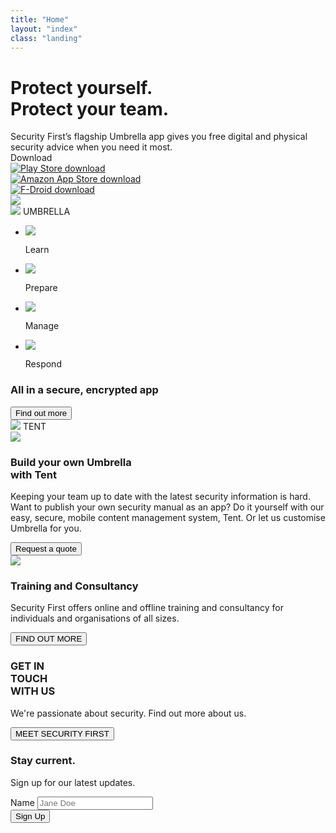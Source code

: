 ```yaml
---
title: "Home"
layout: "index"
class: "landing"
---
```

<div class="intro">
  <div class="container">
    <div class="row">
      <div class="col-lg-6 col-md-12">
        <div class="d-none d-lg-block spacer-top100"></div>
        <h1 class="">Protect yourself.<br>Protect your team.</h1>
        <div class="home-description">Security First’s flagship Umbrella app gives you free digital and physical security advice when you need it most.</div>		
        <div class="stores">
          <div class="spacer-top30 download">Download</div>
          <div class="row">
            <div class="mr-auto">
              <a target="_blank" href="https://play.google.com/store/apps/details?id=org.secfirst.umbrella">
                <img src="/imgs/download-playstore.png" alt="Play Store download" title="Download from Play Store" />
              </a>
            </div>
            <div class="mr-auto">
              <a target="_blank" href="https://www.amazon.com/Security-First-Umbrella-made-easy/dp/B01AKN9M1Y">
                <img src="/imgs/download-amazon.png" alt="Amazon App Store download" title="Download from Amazon App Store" />
              </a>
            </div>
            <div class="m-0">
              <a target="_blank" href="https://secfirst.org/fdroid/repo/?fingerprint=39EB57052F8D684514176819D1645F6A0A7BD943DBC31AB101949006AC0BC228">
                <img src="/imgs/download-fdroid.png" alt="F-Droid download" title="Download from F-Droid" />
              </a>
            </div>
          </div>
        </div>
      </div>
    </div>
  </div>
    <img class="d-none d-lg-block hero-app" src="/imgs/hero-app.png"/>
</div>

<div id="umbrella" class="container background-white">
  <div class="row spacer-top150">
    <div class="col-12 app-name">
      <img src="/imgs/umbrella-logo.png"/>
      <span>UMBRELLA</span>
    </div>
  </div>
  <ul class="spacer-top70 list-inline text-center">
    <li class="list-inline-item">
      <img src="/imgs/learn.png"/>
      <p class="data">Learn</p>
    </li>
    <li class="list-inline-item">
      <img src="/imgs/prepare.png"/>
      <p class="data">Prepare</p>
    </li>
    <li class="list-inline-item">
      <img src="/imgs/manage.png"/>
      <p class="data">Manage</p>
    </li>
    <li class="list-inline-item">
      <img src="/imgs/respond.png"/>
      <p class="data">Respond</p>
    </li>
  </ul>
  <div class="row">
    <div class="col-9 center mx-auto spacer-top30 spacer-bottom30">
      <h3 class="center">All in a secure, encrypted app</h3>
      <a href="./umbrella/" ><button type="button" class="btn btn-primary btn-spaced">Find out more</button></a>
    </div>
  </div>
</div>
<div id="tent" class="container background-white">
  <div class="row spacer-top150">
    <div class="col-12 app-name">
      <img src="/imgs/tent-logo.png"/>
      <span>TENT</span>
    </div>
  </div>
  <div class="row spacer-bottom30 spacer-top30">
    <div class="col-lg-6 spacer-top30">
      <img src="/imgs/tent-sketch.png"/>
    </div>
    <div class="col-lg-6">
      <h3 class="spacer-top30">Build your own Umbrella<br> with Tent</h3>
      <p>Keeping your team up to date with the latest security information is hard. Want to publish your own security
        manual as an app? Do it yourself with our easy, secure, mobile content management system, Tent. Or let us
      customise Umbrella for you.</p>
      <a href="./tent/" ><button type="button" class="btn btn-primary btn-spaced">Request a quote</button></a>
    </div>
  </div>
</div>

<div class="yellow-before">
  <img src="/imgs/yellow-back.png"/>
</div>
<div id="training" class="yellow">
  <div class="container text-center">
    <div class="row">
      <div class="col-6 offset-3">
        <h3>Training and Consultancy</h3>
        <p>Security First offers online and offline training and consultancy for individuals and organisations of all sizes.</p>
        <button type="button" class="btn btn-primary btn-spaced">FIND OUT MORE</button>
      </div>
    </div>
  </div>
</div>
<div id="contact" class="container background-white">
  <div class="row spacer-top150 spacer-bottom150">
    <div class="col-6">
      <h3>GET IN <br> TOUCH <br> WITH US</h3>
    </div>
    <div class="col-6">
      <p class="right spacer-top30">We're passionate about security. Find out more about us.</p>
      <button type="button" class="btn btn-primary float-right">MEET SECURITY FIRST</button>
    </div>
  </div>
</div>
<div class="newsletter">
  <div class="container">
    <div class="row center">
      <div class="col-10 offset-1">
        <h3>Stay current.</h3>
        <p>Sign up for our latest updates.</p>
        <div class="mask">
          <form>
            <div class="form-row align-items-center">
              <div class="col-auto">
                <label class="sr-only" for="inlineFormInput">Name</label>
                <input type="text" class="form-control mb-2 mb-sm-0" id="inlineFormInput" placeholder="Jane Doe">
              </div>
              <div class="col-auto">
                <button type="submit" class="btn btn-primary">Sign Up</button>
              </div>
            </div>
          </form>
        </div>
      </div>
    </div>
  </div>
</div>